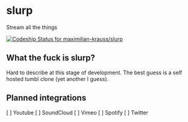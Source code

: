 slurp
=====

Stream all the things

[ ![Codeship Status for maximilian-krauss/slurp](https://www.codeship.io/projects/bec69fb0-e692-0131-a644-7e54ce46cbd5/status)](https://www.codeship.io/projects/25858)

## What the fuck is slurp?
Hard to describe at this stage of development. The best guess is a self hosted tumbl clone (yet another I guess).


## Planned integrations
[ ] Youtube
[ ] SoundCloud
[ ] Vimeo
[ ] Spotify
[ ] Twitter
